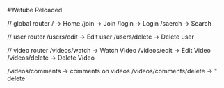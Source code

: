 #Wetube Reloaded

// global router
/ -> Home
/join -> Join
/login -> Login
/saerch -> Search

// user router
/users/edit -> Edit user
/users/delete -> Delete user

// video router
/videos/watch -> Watch Video
/videos/edit -> Edit Video
/videos/delete -> Delete Video

/videos/comments -> comments on videos
/videos/comments/delete -> " delete
